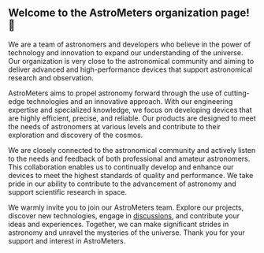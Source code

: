 ## Welcome to the **AstroMeters** organization page!  👋

We are a team of astronomers and developers who believe in the power of technology and innovation to expand our understanding of the universe. Our organization is very close to the astronomical community and aiming to deliver advanced and high-performance devices that support astronomical research and observation.

AstroMeters aims to propel astronomy forward through the use of cutting-edge technologies and an innovative approach. With our engineering expertise and specialized knowledge, we focus on developing devices that are highly efficient, precise, and reliable. Our products are designed to meet the needs of astronomers at various levels and contribute to their exploration and discovery of the cosmos.

We are closely connected to the astronomical community and actively listen to the needs and feedback of both professional and amateur astronomers. This collaboration enables us to continually develop and enhance our devices to meet the highest standards of quality and performance. We take pride in our ability to contribute to the advancement of astronomy and support scientific research in space.

We warmly invite you to join our AstroMeters team. Explore our projects, discover new technologies, engage in [discussions](https://github.com/orgs/AstroMeters/discussions), and contribute your ideas and experiences. Together, we can make significant strides in astronomy and unravel the mysteries of the universe. Thank you for your support and interest in AstroMeters.

